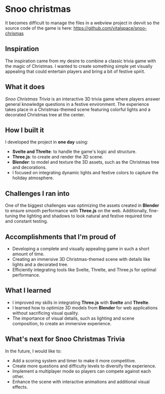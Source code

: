 # Snoo christmas 
It becomes difficult to manage the files in a webview project in devvit so the source code of the game is here: https://github.com/vitalspace/snoo-chrismas

## Inspiration  
The inspiration came from my desire to combine a classic trivia game with the magic of Christmas. I wanted to create something simple yet visually appealing that could entertain players and bring a bit of festive spirit.  

## What it does  
*Snoo Christmas Trivia* is an interactive 3D trivia game where players answer general knowledge questions in a festive environment. The experience takes place in a Christmas-themed scene featuring colorful lights and a decorated Christmas tree at the center.  

## How I built it  
I developed the project in **one day** using:  
- **Svelte and Threlte**: to handle the game's logic and structure.  
- **Three.js**: to create and render the 3D scene.  
- **Blender**: to model and texture the 3D assets, such as the Christmas tree and decorations.  
- I focused on integrating dynamic lights and festive colors to capture the holiday atmosphere.  

## Challenges I ran into  
One of the biggest challenges was optimizing the assets created in **Blender** to ensure smooth performance with **Three.js** on the web. Additionally, fine-tuning the lighting and shadows to look natural and festive required time and constant testing.  

## Accomplishments that I'm proud of  
- Developing a complete and visually appealing game in such a short amount of time.  
- Creating an immersive 3D Christmas-themed scene with details like lights and a decorated tree.  
- Efficiently integrating tools like Svelte, Threlte, and Three.js for optimal performance.  

## What I learned  
- I improved my skills in integrating **Three.js** with **Svelte** and **Threlte**.  
- I learned how to optimize 3D models from **Blender** for web applications without sacrificing visual quality.  
- The importance of visual details, such as lighting and scene composition, to create an immersive experience.  

## What's next for Snoo Christmas Trivia  
In the future, I would like to:  
- Add a scoring system and timer to make it more competitive.  
- Create more questions and difficulty levels to diversify the experience.  
- Implement a multiplayer mode so players can compete against each other.  
- Enhance the scene with interactive animations and additional visual effects.  
